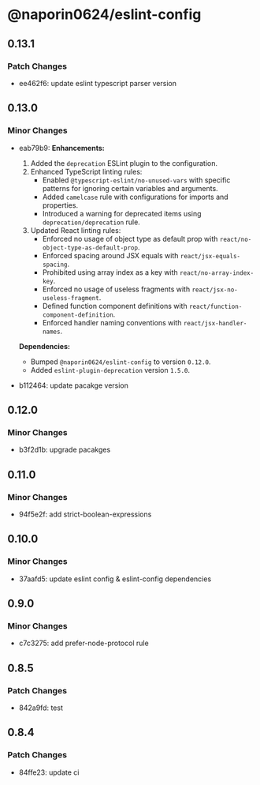 # @naporin0624/eslint-config

## 0.13.1

### Patch Changes

- ee462f6: update eslint typescript parser version

## 0.13.0

### Minor Changes

- eab79b9: **Enhancements:**

  1. Added the `deprecation` ESLint plugin to the configuration.
  2. Enhanced TypeScript linting rules:
     - Enabled `@typescript-eslint/no-unused-vars` with specific patterns for ignoring certain variables and arguments.
     - Added `camelcase` rule with configurations for imports and properties.
     - Introduced a warning for deprecated items using `deprecation/deprecation` rule.
  3. Updated React linting rules:
     - Enforced no usage of object type as default prop with `react/no-object-type-as-default-prop`.
     - Enforced spacing around JSX equals with `react/jsx-equals-spacing`.
     - Prohibited using array index as a key with `react/no-array-index-key`.
     - Enforced no usage of useless fragments with `react/jsx-no-useless-fragment`.
     - Defined function component definitions with `react/function-component-definition`.
     - Enforced handler naming conventions with `react/jsx-handler-names`.

  **Dependencies:**

  - Bumped `@naporin0624/eslint-config` to version `0.12.0`.
  - Added `eslint-plugin-deprecation` version `1.5.0`.

- b112464: update pacakge version

## 0.12.0

### Minor Changes

- b3f2d1b: upgrade pacakges

## 0.11.0

### Minor Changes

- 94f5e2f: add strict-boolean-expressions

## 0.10.0

### Minor Changes

- 37aafd5: update eslint config & eslint-config dependencies

## 0.9.0

### Minor Changes

- c7c3275: add prefer-node-protocol rule

## 0.8.5

### Patch Changes

- 842a9fd: test

## 0.8.4

### Patch Changes

- 84ffe23: update ci
